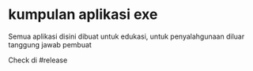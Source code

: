 # kumpulan aplikasi exe

Semua aplikasi disini dibuat untuk edukasi, untuk penyalahgunaan diluar tanggung jawab pembuat

Check di #release
